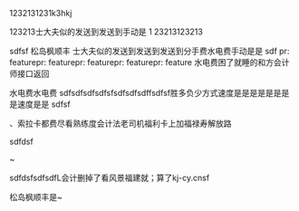 1232131231k3hkj


123213士大夫似的发送到发送到手动是
1
23213123213



sdfsf
松岛枫顺丰
士大夫似的发送到发送到发送到分手费水电费手动是是
sdf
pr: featurepr: featurepr: featurepr: featurepr: feature
水电费困了就睡的和方会计师接口返回



水电费水电费
sdfsdfsdfsdfsfsdfsdfsdffsdfsf胜多负少方式速度是是是是是是是是速度是是 
sdfsf


、索拉卡都费尽看熟练度会计法老司机福利卡上加福禄寿解放路

sdfdsf

~

sdfdsfsdfsdfL会计删掉了看风景福建就；算了kj-cy.cnsf

松岛枫顺丰是~